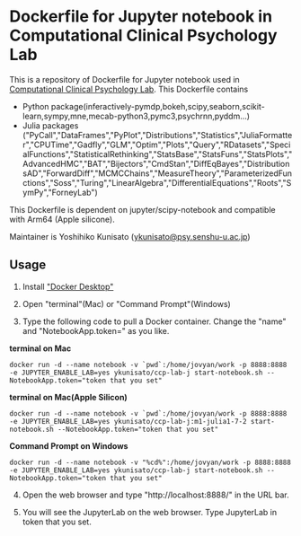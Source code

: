 # Dockerfile for Jupyter notebook in Computational Clinical Psychology Lab

This is a repository of Dockerfile for Jupyter notebook used in [Computational Clinical Psychology Lab](https://kunisatolab.github.io/english/index.html). This Dockerfile contains

- Python package(inferactively-pymdp,bokeh,scipy,seaborn,scikit-learn,sympy,mne,mecab-python3,pymc3,psychrnn,pyddm...)
- Julia packages ("PyCall","DataFrames","PyPlot","Distributions","Statistics","JuliaFormatter","CPUTime","Gadfly","GLM","Optim","Plots","Query","RDatasets","SpecialFunctions","StatisticalRethinking","StatsBase","StatsFuns","StatsPlots","AdvancedHMC","BAT","Bijectors","CmdStan","DiffEqBayes","DistributionsAD","ForwardDiff","MCMCChains","MeasureTheory","ParameterizedFunctions","Soss","Turing","LinearAlgebra","DifferentialEquations","Roots","SymPy","ForneyLab")

This Dockerfile is dependent on jupyter/scipy-notebook and compatible with Arm64 (Apple silicone).


Maintainer is Yoshihiko Kunisato (ykunisato@psy.senshu-u.ac.jp)

## Usage

1. Install ["Docker Desktop"](https://www.docker.com/products/docker-desktop)

2. Open "terminal"(Mac) or "Command Prompt"(Windows)

3. Type the following code to pull a Docker container. Change the "name" and "NotebookApp.token=" as you like.


**terminal on Mac**


```
docker run -d --name notebook -v `pwd`:/home/jovyan/work -p 8888:8888 -e JUPYTER_ENABLE_LAB=yes ykunisato/ccp-lab-j start-notebook.sh --NotebookApp.token="token that you set"
```

**terminal on Mac(Apple Silicon)**

```
docker run -d --name notebook -v `pwd`:/home/jovyan/work -p 8888:8888 -e JUPYTER_ENABLE_LAB=yes ykunisato/ccp-lab-j:m1-julia1-7-2 start-notebook.sh --NotebookApp.token="token that you set"
```


**Command Prompt on Windows**


```
docker run -d --name notebook -v "%cd%":/home/jovyan/work -p 8888:8888 -e JUPYTER_ENABLE_LAB=yes ykunisato/ccp-lab-j start-notebook.sh --NotebookApp.token="token that you set"
```


4. Open the web browser and type "http://localhost:8888/" in the URL bar.

5. You will see the JupyterLab on the web browser. Type JupyterLab in token that you set.
